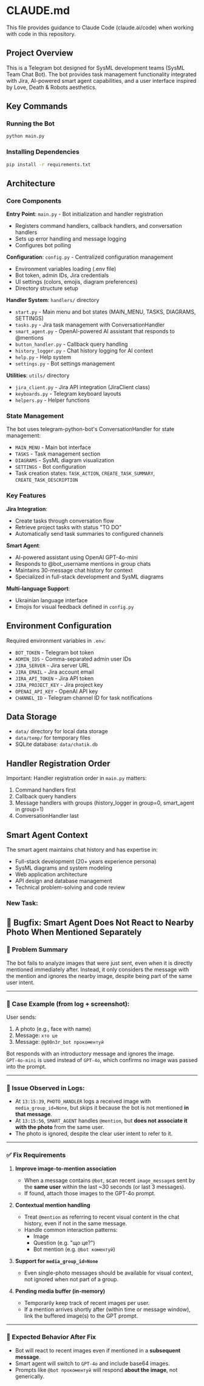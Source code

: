 # CLAUDE.md

This file provides guidance to Claude Code (claude.ai/code) when working with code in this repository.

## Project Overview

This is a Telegram bot designed for SysML development teams (SysML Team Chat Bot). The bot provides task management functionality integrated with Jira, AI-powered smart agent capabilities, and a user interface inspired by Love, Death & Robots aesthetics.

## Key Commands

### Running the Bot
```bash
python main.py
```

### Installing Dependencies
```bash
pip install -r requirements.txt
```

## Architecture

### Core Components

**Entry Point**: `main.py` - Bot initialization and handler registration
- Registers command handlers, callback handlers, and conversation handlers
- Sets up error handling and message logging
- Configures bot polling

**Configuration**: `config.py` - Centralized configuration management
- Environment variables loading (.env file)
- Bot token, admin IDs, Jira credentials
- UI settings (colors, emojis, diagram preferences)
- Directory structure setup

**Handler System**: `handlers/` directory
- `start.py` - Main menu and bot states (MAIN_MENU, TASKS, DIAGRAMS, SETTINGS)
- `tasks.py` - Jira task management with ConversationHandler
- `smart_agent.py` - OpenAI-powered AI assistant that responds to @mentions
- `button_handler.py` - Callback query handling
- `history_logger.py` - Chat history logging for AI context
- `help.py` - Help system
- `settings.py` - Bot settings management

**Utilities**: `utils/` directory
- `jira_client.py` - Jira API integration (JiraClient class)
- `keyboards.py` - Telegram keyboard layouts
- `helpers.py` - Helper functions

### State Management

The bot uses telegram-python-bot's ConversationHandler for state management:
- `MAIN_MENU` - Main bot interface
- `TASKS` - Task management section
- `DIAGRAMS` - SysML diagram visualization
- `SETTINGS` - Bot configuration
- Task creation states: `TASK_ACTION`, `CREATE_TASK_SUMMARY`, `CREATE_TASK_DESCRIPTION`

### Key Features

**Jira Integration**:
- Create tasks through conversation flow
- Retrieve project tasks with status "TO DO"
- Automatically send task summaries to configured channels

**Smart Agent**:
- AI-powered assistant using OpenAI GPT-4o-mini
- Responds to @bot_username mentions in group chats
- Maintains 30-message chat history for context
- Specialized in full-stack development and SysML diagrams

**Multi-language Support**:
- Ukrainian language interface
- Emojis for visual feedback defined in `config.py`

## Environment Configuration

Required environment variables in `.env`:
- `BOT_TOKEN` - Telegram bot token
- `ADMIN_IDS` - Comma-separated admin user IDs
- `JIRA_SERVER` - Jira server URL
- `JIRA_EMAIL` - Jira account email
- `JIRA_API_TOKEN` - Jira API token
- `JIRA_PROJECT_KEY` - Jira project key
- `OPENAI_API_KEY` - OpenAI API key
- `CHANNEL_ID` - Telegram channel ID for task notifications

## Data Storage

- `data/` directory for local data storage
- `data/temp/` for temporary files
- SQLite database: `data/chatik.db`

## Handler Registration Order

Important: Handler registration order in `main.py` matters:
1. Command handlers first
2. Callback query handlers
3. Message handlers with groups (history_logger in group=0, smart_agent in group=1)
4. ConversationHandler last

## Smart Agent Context

The smart agent maintains chat history and has expertise in:
- Full-stack development (20+ years experience persona)
- SysML diagrams and system modeling
- Web application architecture
- API design and database management
- Technical problem-solving and code review

### New Task: 
## 🐞 Bugfix: Smart Agent Does Not React to Nearby Photo When Mentioned Separately

### 🔎 Problem Summary

The bot fails to analyze images that were just sent, even when it is directly mentioned immediately after. Instead, it only considers the message with the mention and ignores the nearby image, despite being part of the same user intent.

---

### 🧩 Case Example (from log + screenshot):

User sends:
1. A photo (e.g., face with name)
2. Message: `хто це`
3. Message: `@g00n3r_bot прокоментуй`

Bot responds with an introductory message and ignores the image.  
`GPT-4o-mini` is used instead of `GPT-4o`, which confirms no image was passed into the prompt.

---

### 📌 Issue Observed in Logs:

- At `13:15:39`, `PHOTO_HANDLER` logs a received image with `media_group_id=None`, 
  but skips it because the bot is not mentioned **in that message**.
- At `13:15:56`, `SMART_AGENT` handles `@mention`, but **does not associate it with the photo** from the same user.
- The photo is ignored, despite the clear user intent to refer to it.

---

### ✅ Fix Requirements

1. **Improve image-to-mention association**
   - When a message contains `@bot`, scan recent `image_message`s sent by the **same user** within the last ~30 seconds (or last 3 messages).
   - If found, attach those images to the GPT-4o prompt.

2. **Contextual mention handling**
   - Treat `@mention` as referring to recent visual content in the chat history, even if not in the same message.
   - Handle common interaction patterns:
     - Image
     - Question (e.g. "що це?")
     - Bot mention (e.g. `@bot коментуй`)

3. **Support for `media_group_id=None`**
   - Even single-photo messages should be available for visual context, not ignored when not part of a group.

4. **Pending media buffer (in-memory)**
   - Temporarily keep track of recent images per user.
   - If a mention arrives shortly after (within time or message window), link the buffered image(s) to the GPT prompt.

---

### 🧠 Expected Behavior After Fix

- Bot will react to recent images even if mentioned in a **subsequent message**.
- Smart agent will switch to `GPT-4o` and include base64 images.
- Prompts like `@bot прокоментуй` will respond **about the image**, not generically.


